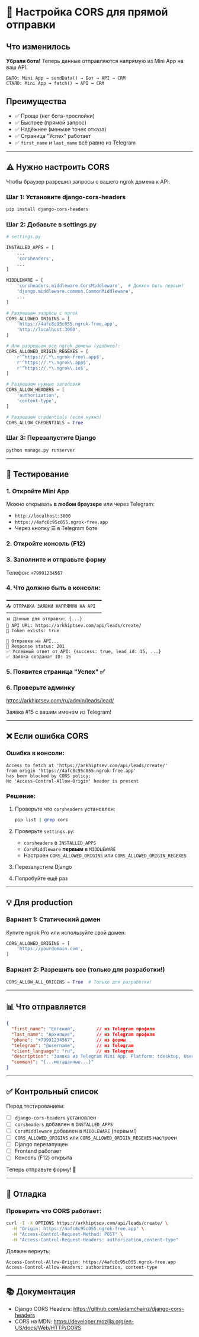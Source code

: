 # 🔧 Настройка CORS для прямой отправки

## Что изменилось

**Убрали бота!** Теперь данные отправляются напрямую из Mini App на ваш API.

```
БЫЛО: Mini App → sendData() → Бот → API → CRM
СТАЛО: Mini App → fetch() → API → CRM
```

## Преимущества

- ✅ Проще (нет бота-прослойки)
- ✅ Быстрее (прямой запрос)
- ✅ Надёжнее (меньше точек отказа)
- ✅ Страница "Успех" работает
- ✅ `first_name` и `last_name` всё равно из Telegram

---

## ⚠️ Нужно настроить CORS

Чтобы браузер разрешил запросы с вашего ngrok домена к API.

### Шаг 1: Установите django-cors-headers

```bash
pip install django-cors-headers
```

### Шаг 2: Добавьте в settings.py

```python
# settings.py

INSTALLED_APPS = [
    ...
    'corsheaders',
    ...
]

MIDDLEWARE = [
    'corsheaders.middleware.CorsMiddleware',  # Должен быть первым!
    'django.middleware.common.CommonMiddleware',
    ...
]

# Разрешаем запросы с ngrok
CORS_ALLOWED_ORIGINS = [
    'https://4afc8c95c055.ngrok-free.app',
    'http://localhost:3000',
]

# Или разрешаем все ngrok домены (удобнее):
CORS_ALLOWED_ORIGIN_REGEXES = [
    r'^https://.*\.ngrok-free\.app$',
    r'^https://.*\.ngrok\.app$',
    r'^https://.*\.ngrok\.io$',
]

# Разрешаем нужные заголовки
CORS_ALLOW_HEADERS = [
    'authorization',
    'content-type',
]

# Разрешаем credentials (если нужно)
CORS_ALLOW_CREDENTIALS = True
```

### Шаг 3: Перезапустите Django

```bash
python manage.py runserver
```

---

## 🧪 Тестирование

### 1. Откройте Mini App

Можно открывать **в любом браузере** или через Telegram:
- `http://localhost:3000`
- `https://4afc8c95c055.ngrok-free.app`
- Через кнопку ☰ в Telegram боте

### 2. Откройте консоль (F12)

### 3. Заполните и отправьте форму

Телефон: `+79991234567`

### 4. Что должно быть в консоли:

```
━━━━━━━━━━━━━━━━━━━━━━━━━━━━━━━━━━━━
📤 ОТПРАВКА ЗАЯВКИ НАПРЯМУЮ НА API
━━━━━━━━━━━━━━━━━━━━━━━━━━━━━━━━━━━━
📊 Данные для отправки: {...}
🔧 API URL: https://arkhiptsev.com/api/leads/create/
🔧 Token exists: true

📡 Отправка на API...
📡 Response status: 201
✅ Успешный ответ от API: {success: true, lead_id: 15, ...}
✅ Заявка создана! ID: 15
```

### 5. Появится страница "Успех" ✅

### 6. Проверьте админку

https://arkhiptsev.com/ru/admin/leads/lead/

Заявка #15 с вашим именем из Telegram!

---

## ❌ Если ошибка CORS

### Ошибка в консоли:

```
Access to fetch at 'https://arkhiptsev.com/api/leads/create/' 
from origin 'https://4afc8c95c055.ngrok-free.app' 
has been blocked by CORS policy: 
No 'Access-Control-Allow-Origin' header is present
```

### Решение:

1. Проверьте что `corsheaders` установлен:
   ```bash
   pip list | grep cors
   ```

2. Проверьте `settings.py`:
   - `corsheaders` в `INSTALLED_APPS`
   - `CorsMiddleware` **первым** в `MIDDLEWARE`
   - Настроен `CORS_ALLOWED_ORIGINS` или `CORS_ALLOWED_ORIGIN_REGEXES`

3. Перезапустите Django

4. Попробуйте ещё раз

---

## 💡 Для production

### Вариант 1: Статический домен

Купите ngrok Pro или используйте свой домен:

```python
CORS_ALLOWED_ORIGINS = [
    'https://yourdomain.com',
]
```

### Вариант 2: Разрешить все (только для разработки!)

```python
CORS_ALLOW_ALL_ORIGINS = True  # Только для разработки!
```

---

## 📊 Что отправляется

```json
{
  "first_name": "Евгений",        // из Telegram профиля
  "last_name": "Архипцев",        // из Telegram профиля
  "phone": "+79991234567",        // из формы
  "telegram": "@username",        // из Telegram
  "client_language": "ru",        // из Telegram
  "description": "Заявка из Telegram Mini App. Platform: tdesktop, User ID: 123456789",
  "comment": "{...метаданные...}"
}
```

---

## ✅ Контрольный список

Перед тестированием:

- [ ] `django-cors-headers` установлен
- [ ] `corsheaders` добавлен в `INSTALLED_APPS`
- [ ] `CorsMiddleware` добавлен в `MIDDLEWARE` (первым!)
- [ ] `CORS_ALLOWED_ORIGINS` или `CORS_ALLOWED_ORIGIN_REGEXES` настроен
- [ ] Django перезапущен
- [ ] Frontend работает
- [ ] Консоль (F12) открыта

Теперь отправьте форму! 🚀

---

## 🔧 Отладка

### Проверить что CORS работает:

```bash
curl -I -X OPTIONS https://arkhiptsev.com/api/leads/create/ \
  -H "Origin: https://4afc8c95c055.ngrok-free.app" \
  -H "Access-Control-Request-Method: POST" \
  -H "Access-Control-Request-Headers: authorization,content-type"
```

Должен вернуть:
```
Access-Control-Allow-Origin: https://4afc8c95c055.ngrok-free.app
Access-Control-Allow-Headers: authorization, content-type
```

---

## 📚 Документация

- Django CORS Headers: https://github.com/adamchainz/django-cors-headers
- CORS на MDN: https://developer.mozilla.org/en-US/docs/Web/HTTP/CORS
